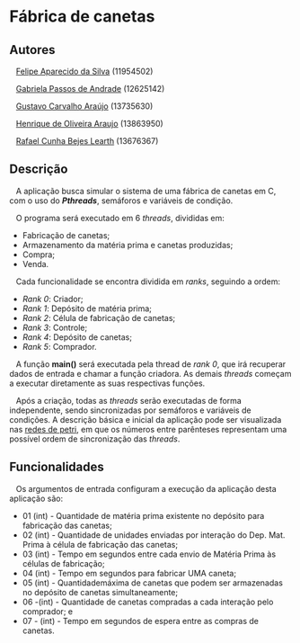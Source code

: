 # Fábrica de canetas

## Autores

&nbsp;&nbsp;&nbsp;[Felipe Aparecido da Silva](https://github.com/FehASilva) (11954502)

&nbsp;&nbsp;&nbsp;[Gabriela Passos de Andrade](https://github.com/gabipandrade) (12625142)

&nbsp;&nbsp;&nbsp;[Gustavo Carvalho Araújo](https://www.linkedin.com/in/guaraujoc/) (13735630)

&nbsp;&nbsp;&nbsp;[Henrique de Oliveira Araujo](https://github.com/HerbGlrt) (13863950)

&nbsp;&nbsp;&nbsp;[Rafael Cunha Bejes Learth](https://github.com/RafaelLearth) (13676367)

## Descrição

&nbsp;&nbsp;&nbsp;A aplicação busca simular o sistema de uma fábrica de canetas em C, com o uso do ***Pthreads***, semáforos e variáveis de condição.

&nbsp;&nbsp;&nbsp;O programa será executado em 6 *threads*, divididas em:

* Fabricação de canetas;
* Armazenamento da matéria prima e canetas produzidas;
* Compra;
* Venda.

&nbsp;&nbsp;&nbsp;Cada funcionalidade se encontra dividida em *ranks*, seguindo a ordem:

* *Rank 0*: Criador;
* *Rank 1*: Depósito de matéria prima;
* *Rank 2*: Célula de fabricação de canetas; 
* *Rank 3*: Controle;
* *Rank 4*: Depósito de canetas;
* *Rank 5*: Comprador.

&nbsp;&nbsp;&nbsp;A função **main()** será executada pela thread de *rank 0*, que irá recuperar dados de entrada e chamar a função criadora. As demais *threads* começam a executar diretamente as suas respectivas funções.

&nbsp;&nbsp;&nbsp;Após a criação, todas as *threads* serão executadas de forma independente, sendo sincronizadas por semáforos e variáveis de condições. A descrição básica e inicial da aplicação pode ser visualizada nas [redes de petri](https://github.com/guaraujoc/Sistemas-Operacionais-I/blob/main/redes.drawio), em que os números entre parênteses representam uma possível ordem de sincronização das *threads*.

## Funcionalidades

&nbsp;&nbsp;&nbsp;Os argumentos de entrada configuram a execução da aplicação desta aplicação são:
* 01 (int) - Quantidade de matéria prima existente no depósito para fabricação das canetas;
* 02 (int) - Quantidade de unidades enviadas por interação do Dep. Mat. Prima à célula de fabricação das canetas;
* 03 (int) - Tempo em segundos entre cada envio de Matéria Prima às células de fabricação;
* 04 (int) - Tempo em segundos para fabricar UMA caneta;
* 05 (int) - Quantidademáxima de canetas que podem ser armazenadas no depósito de canetas simultaneamente;
* 06 -(int) - Quantidade de canetas compradas a cada interação pelo comprador; e
* 07 - (int) - Tempo em segundos de espera entre as compras de canetas.
